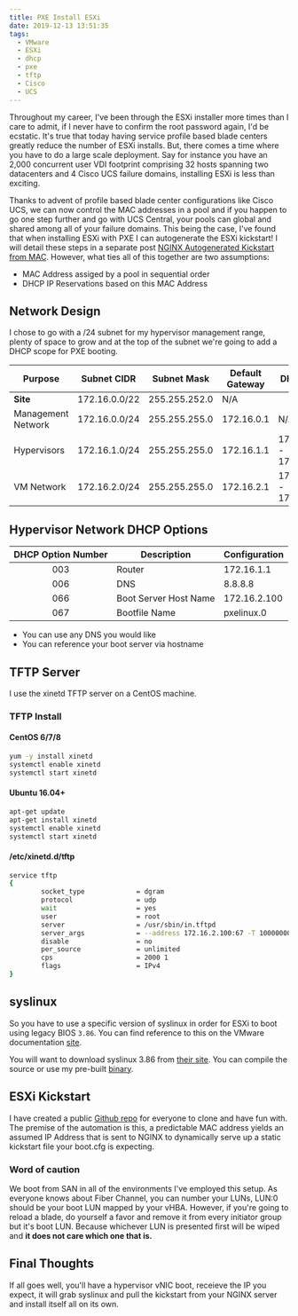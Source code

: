 ```yaml
---
title: PXE Install ESXi
date: 2019-12-13 13:51:35
tags:
  - VMware
  - ESXi
  - dhcp
  - pxe
  - tftp
  - Cisco
  - UCS
---
```

Throughout my career, I've been through the ESXi installer more times than I care to admit, if I never have to confirm the root password again, I'd be ecstatic. It's true that today having service profile based blade centers greatly reduce the number of ESXi installs. But, there comes a time where you have to do a large scale deployment. Say for instance you have an 2,000 concurrent user VDI footprint comprising 32 hosts spanning two datacenters and 4 Cisco UCS failure domains, installing ESXi is less than exciting.

Thanks to advent of profile based blade center configurations like Cisco UCS, we can now control the MAC addresses in a pool and if you happen to go one step further and go with UCS Central, your pools can global and shared among all of your failure domains. This being the case, I've found that when installing ESXi with PXE I can autogenerate the ESXi kickstart! I will detail these steps in a separate post [NGINX Autogenerated Kickstart from MAC](http://localhost:4000/2019/12/17/NGINX-Autogenerated-Kickstart-from-MAC/). However, what ties all of this together are two assumptions:

- MAC Address assiged by a pool in sequential order
- DHCP IP Reservations based on this MAC Address

## Network Design

I chose to go with a /24 subnet for my hypervisor management range, plenty of space to grow and at the top of the subnet we're going to add a DHCP scope for PXE booting.

| Purpose | Subnet CIDR | Subnet Mask | Default Gateway | DHCP Range |
| ------- | :---------: | :---------: | --------------- | ---------- |
| **Site** | 172.16.0.0/22 | 255.255.252.0 | N/A |
| Management Network | 172.16.0.0/24 | 255.255.255.0 | 172.16.0.1 | N/A |
| Hypervisors | 172.16.1.0/24 | 255.255.255.0 | 172.16.1.1 | 172.16.1.240 - 172.16.1.249 |
| VM Network  | 172.16.2.0/24 | 255.255.255.0 | 172.16.2.1 | 172.16.2.10 - 172.16.2.249 |

## Hypervisor Network DHCP Options

| DHCP Option Number | Description | Configuration |
| :----------------: | ----------- | ------------- |
| 003 | Router | 172.16.1.1 |
| 006 | DNS | 8.8.8.8 |
| 066 | Boot Server Host Name | 172.16.2.100 |
| 067 | Bootfile Name | pxelinux.0 |

- You can use any DNS you would like
- You can reference your boot server via hostname

## TFTP Server

I use the xinetd TFTP server on a CentOS machine.

### TFTP Install

#### CentOS 6/7/8

```bash
yum -y install xinetd
systemctl enable xinetd
systemctl start xinetd
```

#### Ubuntu 16.04+

```bash
apt-get update
apt-get install xinetd
systemctl enable xinetd
systemctl start xinetd
```

#### /etc/xinetd.d/tftp

```bash
service tftp
{
        socket_type             = dgram
        protocol                = udp
        wait                    = yes
        user                    = root
        server                  = /usr/sbin/in.tftpd
        server_args             = --address 172.16.2.100:67 -T 10000000 -s /var/lib/tftpboot
        disable                 = no
        per_source              = unlimited
        cps                     = 2000 1
        flags                   = IPv4
}
```

## syslinux

So you have to use a specific version of syslinux in order for ESXi to boot using legacy BIOS `3.86`. You can find reference to this on the VMware documentation [site](https://docs.vmware.com/en/VMware-vSphere/6.7/com.vmware.esxi.upgrade.doc/GUID-147D7509-EFB1-4391-973F-48B015B85C83.html).

You will want to download  syslinux 3.86 from [their site](https://wiki.syslinux.org/wiki/index.php?title=Download). You can compile the source or use my pre-built [binary](https://github.com/nicholasvmoore/esxi-kickstart/tree/master/tftpboot).

## ESXi Kickstart

I have created a public [Github repo](https://github.com/nicholasvmoore/esxi-kickstart) for everyone to clone and have fun with. The premise of the automation is this, a predictable MAC address yields an assumed IP Address that is sent to NGINX to dynamically serve up a static kickstart file your boot.cfg is expecting.

### Word of caution

We boot from SAN in all of the environments I've employed this setup. As everyone knows about Fiber Channel, you can number your LUNs, LUN:0 should be your boot LUN mapped by your vHBA. However, if you're going to reload a blade, do yourself a favor and remove it from every initiator group but it's boot LUN. Because whichever LUN is presented first will be wiped and **it does not care which one that is.**

## Final Thoughts

If all goes well, you'll have a hypervisor vNIC boot, receieve the IP you expect, it will grab syslinux and pull the kickstart from your NGINX server and install itself all on its own.
